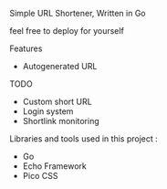 Simple URL Shortener, Written in Go

feel free to deploy for yourself

Features
- Autogenerated URL

TODO
- Custom short URL
- Login system
- Shortlink monitoring

Libraries and tools used in this project :
- Go
- Echo Framework
- Pico CSS
